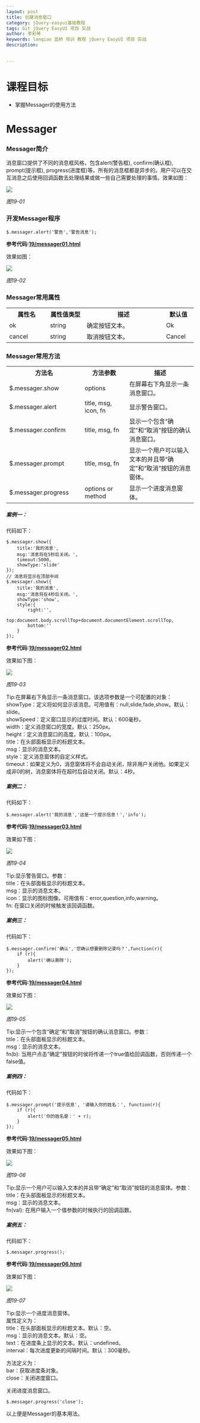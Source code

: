 ```yaml
---
layout: post  
title: 创建消息窗口   
category: jQuery-easyui基础教程  
tags: Git jQuery EasyUI 项目 实战  
author: 李彩琴  
keywords: lanqiao 蓝桥 培训 教程 jQuery EasyUI 项目 实战  
description:
  

---
```

# 课程目标

- 掌握Messager的使用方法


# Messager

### Messager简介

  
消息窗口提供了不同的消息框风格，包含alert(警告框), confirm(确认框), prompt(提示框), progress(进度框)等。所有的消息框都是异步的。用户可以在交互消息之后使用回调函数去处理结果或做一些自己需要处理的事情。效果如图：

![](/public/img/easyui-zq/19.1.png)

*图19-01*

### 开发Messager程序

```
$.messager.alert('警告','警告消息');    
```  

**参考代码:[19/messager01.html](https://coding.net/u/lanqiao/p/easyuiDemo/git/blob/master/19/messager01.html)**

效果如图：

![](/public/img/easyui-zq/19.2.png)

*图19-02*

### Messager常用属性

<table class="table table-bordered table-striped table-condensed">
   <tr>
      <th width="200px">属性名</th>
      <th width="180px">属性值类型</th>
      <th width="600px">描述</th>
      <th width="100px">默认值</th>
   </tr>
   <tr>
      <td>ok</td>
	  <td>string</td>
	  <td>确定按钮文本。</td>
	  <td>Ok</td>
   </tr>
   <tr>
      <td>cancel</td>
	  <td>string</td>
	  <td>取消按钮文本。</td>
	  <td>Cancel</td>
   </tr>
</table>


### Messager常用方法  

<table class="table table-bordered table-striped table-condensed">
   <tr>
      <th width="300px">方法名</th> 
      <th width="300px">方法参数</th> 
      <th width="600px">描述</th>
   </tr>
   <tr>
      <td>$.messager.show</td> 
      <td>options</td> 
      <td>在屏幕右下角显示一条消息窗口。</td>
   </tr>
   <tr>
      <td>$.messager.alert</td> 
      <td>title, msg, icon, fn</td> 
      <td>显示警告窗口。</td>
   </tr>
   <tr>
      <td>$.messager.confirm</td> 
      <td>title, msg, fn</td> 
      <td>显示一个包含“确定”和“取消”按钮的确认消息窗口。</td>
   </tr>
   <tr>
      <td>$.messager.prompt</td> 
      <td>title, msg, fn</td> 
      <td>显示一个用户可以输入文本的并且带“确定”和“取消”按钮的消息窗体。</td>
   </tr>
   <tr>
      <td>$.messager.progress</td> 
      <td>options or method</td> 
      <td>显示一个进度消息窗体。</td>
   </tr>
</table>  

##### 案例一：  

代码如下：

```
$.messager.show({
	title:'我的消息',
	msg:'消息将在5秒后关闭。',
	timeout:5000,
	showType:'slide'
});
// 消息将显示在顶部中间
$.messager.show({
	title:'我的消息',
	msg:'消息将在4秒后关闭。',
	showType:'show',
	style:{
		right:'',
		top:document.body.scrollTop+document.documentElement.scrollTop,
		bottom:''
	}
});
```

**参考代码:[19/messager02.html](https://coding.net/u/lanqiao/p/easyuiDemo/git/blob/master/19/messager02.html)**

效果如下图：

![](/public/img/easyui-zq/19.3.png)

*图19-03*

Tip:在屏幕右下角显示一条消息窗口。该选项参数是一个可配置的对象：  
showType：定义将如何显示该消息。可用值有：null,slide,fade,show。默认：slide。  
showSpeed：定义窗口显示的过度时间。默认：600毫秒。  
width：定义消息窗口的宽度。默认：250px。  
height：定义消息窗口的高度。默认：100px。  
title：在头部面板显示的标题文本。  
msg：显示的消息文本。  
style：定义消息窗体的自定义样式。  
timeout：如果定义为0，消息窗体将不会自动关闭，除非用户关闭他。如果定义成非0的树，消息窗体将在超时后自动关闭。默认：4秒。  

##### 案例二：  

代码如下：

```
$.messager.alert('我的消息','这是一个提示信息！','info');
```

**参考代码:[19/messager03.html](https://coding.net/u/lanqiao/p/easyuiDemo/git/blob/master/19/messager03.html)**

效果如下图：

![](/public/img/easyui-zq/19.4.png)

*图19-04*

Tip:显示警告窗口。参数：  
title：在头部面板显示的标题文本。  
msg：显示的消息文本。  
icon：显示的图标图像。可用值有：error,question,info,warning。  
fn: 在窗口关闭的时候触发该回调函数。    

##### 案例三：  

代码如下：

```
$.messager.confirm('确认','您确认想要删除记录吗？',function(r){    
    if (r){    
        alert('确认删除');    
    }    
});
```

**参考代码:[19/messager04.html](https://coding.net/u/lanqiao/p/easyuiDemo/git/blob/master/19/messager04.html)**

效果如下图：

![](/public/img/easyui-zq/19.5.png)

*图19-05*

Tip:显示一个包含“确定”和“取消”按钮的确认消息窗口。参数：  
title：在头部面板显示的标题文本。  
msg：显示的消息文本。  
fn(b): 当用户点击“确定”按钮的时侯将传递一个true值给回调函数，否则传递一个false值。 

##### 案例四：  

代码如下：

```
$.messager.prompt('提示信息', '请输入你的姓名：', function(r){
	if (r){
		alert('你的姓名是：' + r);
	}
});
```

**参考代码:[19/messager05.html](https://coding.net/u/lanqiao/p/easyuiDemo/git/blob/master/19/messager05.html)**

效果如下图：

![](/public/img/easyui-zq/19.6.png)

*图19-06*

Tip:显示一个用户可以输入文本的并且带“确定”和“取消”按钮的消息窗体。参数：  
title：在头部面板显示的标题文本。  
msg：显示的消息文本。  
fn(val): 在用户输入一个值参数的时候执行的回调函数。    

##### 案例五：  

代码如下：

```
$.messager.progress(); 
```

**参考代码:[19/messager06.html](https://coding.net/u/lanqiao/p/easyuiDemo/git/blob/master/19/messager06.html)**

效果如下图：

![](/public/img/easyui-zq/19.7.png)

*图19-07*

Tip:显示一个进度消息窗体。  
属性定义为：   
title：在头部面板显示的标题文本。默认：空。  
msg：显示的消息文本。默认：空。   
text：在进度条上显示的文本。默认：undefined。  
interval：每次进度更新的间隔时间。默认：300毫秒。  

方法定义为：  
bar：获取进度条对象。  
close：关闭进度窗口。  

关闭进度消息窗口。

```
$.messager.progress('close');
```


以上便是Messager的基本用法。





